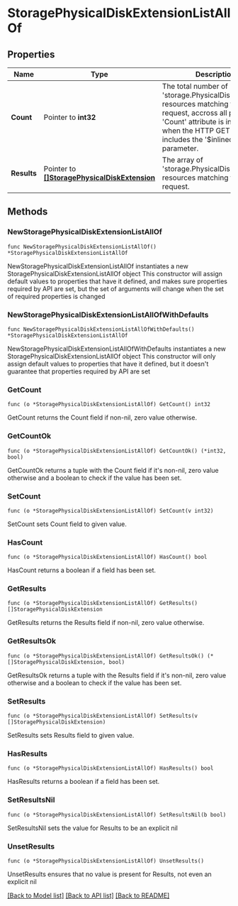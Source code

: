 # StoragePhysicalDiskExtensionListAllOf

## Properties

Name | Type | Description | Notes
------------ | ------------- | ------------- | -------------
**Count** | Pointer to **int32** | The total number of &#39;storage.PhysicalDiskExtension&#39; resources matching the request, accross all pages. The &#39;Count&#39; attribute is included when the HTTP GET request includes the &#39;$inlinecount&#39; parameter. | [optional] 
**Results** | Pointer to [**[]StoragePhysicalDiskExtension**](storage.PhysicalDiskExtension.md) | The array of &#39;storage.PhysicalDiskExtension&#39; resources matching the request. | [optional] 

## Methods

### NewStoragePhysicalDiskExtensionListAllOf

`func NewStoragePhysicalDiskExtensionListAllOf() *StoragePhysicalDiskExtensionListAllOf`

NewStoragePhysicalDiskExtensionListAllOf instantiates a new StoragePhysicalDiskExtensionListAllOf object
This constructor will assign default values to properties that have it defined,
and makes sure properties required by API are set, but the set of arguments
will change when the set of required properties is changed

### NewStoragePhysicalDiskExtensionListAllOfWithDefaults

`func NewStoragePhysicalDiskExtensionListAllOfWithDefaults() *StoragePhysicalDiskExtensionListAllOf`

NewStoragePhysicalDiskExtensionListAllOfWithDefaults instantiates a new StoragePhysicalDiskExtensionListAllOf object
This constructor will only assign default values to properties that have it defined,
but it doesn't guarantee that properties required by API are set

### GetCount

`func (o *StoragePhysicalDiskExtensionListAllOf) GetCount() int32`

GetCount returns the Count field if non-nil, zero value otherwise.

### GetCountOk

`func (o *StoragePhysicalDiskExtensionListAllOf) GetCountOk() (*int32, bool)`

GetCountOk returns a tuple with the Count field if it's non-nil, zero value otherwise
and a boolean to check if the value has been set.

### SetCount

`func (o *StoragePhysicalDiskExtensionListAllOf) SetCount(v int32)`

SetCount sets Count field to given value.

### HasCount

`func (o *StoragePhysicalDiskExtensionListAllOf) HasCount() bool`

HasCount returns a boolean if a field has been set.

### GetResults

`func (o *StoragePhysicalDiskExtensionListAllOf) GetResults() []StoragePhysicalDiskExtension`

GetResults returns the Results field if non-nil, zero value otherwise.

### GetResultsOk

`func (o *StoragePhysicalDiskExtensionListAllOf) GetResultsOk() (*[]StoragePhysicalDiskExtension, bool)`

GetResultsOk returns a tuple with the Results field if it's non-nil, zero value otherwise
and a boolean to check if the value has been set.

### SetResults

`func (o *StoragePhysicalDiskExtensionListAllOf) SetResults(v []StoragePhysicalDiskExtension)`

SetResults sets Results field to given value.

### HasResults

`func (o *StoragePhysicalDiskExtensionListAllOf) HasResults() bool`

HasResults returns a boolean if a field has been set.

### SetResultsNil

`func (o *StoragePhysicalDiskExtensionListAllOf) SetResultsNil(b bool)`

 SetResultsNil sets the value for Results to be an explicit nil

### UnsetResults
`func (o *StoragePhysicalDiskExtensionListAllOf) UnsetResults()`

UnsetResults ensures that no value is present for Results, not even an explicit nil

[[Back to Model list]](../README.md#documentation-for-models) [[Back to API list]](../README.md#documentation-for-api-endpoints) [[Back to README]](../README.md)


